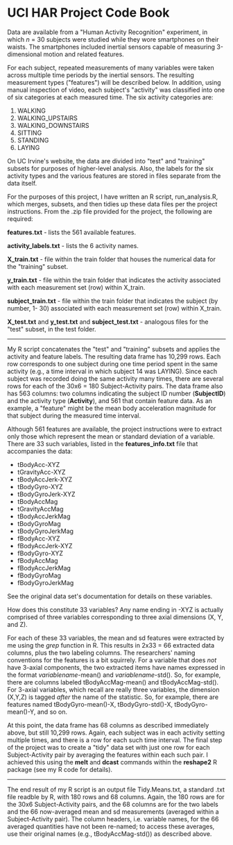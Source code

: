 # UCI HAR Project Code Book

Data are available from a "Human Activity Recognition" experiment, in which *n* = 30 subjects were studied while they wore smartphones on
their waists. The smartphones included inertial sensors capable of measuring 3-dimensional motion and related features.

For each subject, repeated measurements of many variables were taken across multiple time periods by the inertial sensors. The resulting measurement types ("features") will be described below. In addition, using manual inspection of video, each subject's "activity" 
was classified into one of six categories at each measured time. The six activity categories are:

1. WALKING
2. WALKING_UPSTAIRS
3. WALKING_DOWNSTAIRS
4. SITTING
5. STANDING
6. LAYING

On UC Irvine's website, the data are divided into "test" and "training" subsets for purposes of 
higher-level analysis. Also, the labels for the six activity types and the various features are 
stored in files separate from the data itself.

For the purposes of this project, I have written 
an R script, run_analysis.R, which merges, 
subsets, and then tidies up these data files per 
the project instructions. From the .zip file 
provided for the project, the following are 
required:

**features.txt** - lists the 561 available features.

**activity_labels.txt** - lists the 6 activity names.

**X_train.txt** - file within the train folder that 
houses the numerical data for the "training" 
subset.

**y_train.txt** - file within the train folder that 
indicates the activity associated with each 
measurement set (row) within X_train.

**subject_train.txt** - file within the train 
folder that indicates the subject (by number, 1-
30) associated with each measurement set (row) 
within X_train.

**X_test.txt** and **y_test.txt** and 
**subject_test.txt** - analogous files for the 
"test" subset, in the test folder. 

---

My R script concatenates the "test" and "training" subsets and applies the activity and feature labels. 
The resulting data frame has 10,299 rows. Each row corresponds to one subject during one time period spent
in the same activity (e.g., a time interval in which subject 14 was LAYING).  Since each subject was recorded
doing the same activity many times, there are several rows for each of the 30x6 = 180 Subject-Activity pairs.
The data frame also has 563 columns: two columns indicating the subject ID number (**SubjectID**) and the activity
type (**Activity**), and 561 that contain feature data. As an example, a "feature" might be the mean body acceleration
magnitude for that subject during the measured time interval.

Although 561 features are available, the project instructions were to extract only those which represent the
mean or standard deviation of a variable. There are 33 such variables, listed in the **features_info.txt** file that
accompanies the data:

* tBodyAcc-XYZ
* tGravityAcc-XYZ
* tBodyAccJerk-XYZ
* tBodyGyro-XYZ
* tBodyGyroJerk-XYZ
* tBodyAccMag
* tGravityAccMag
* tBodyAccJerkMag
* tBodyGyroMag
* tBodyGyroJerkMag
* fBodyAcc-XYZ
* fBodyAccJerk-XYZ
* fBodyGyro-XYZ
* fBodyAccMag
* fBodyAccJerkMag
* fBodyGyroMag
* fBodyGyroJerkMag

See the original data set's documentation for details on these variables. 

How does this constitute 33 variables? Any name ending in -XYZ is actually comprised of three variables corresponding
to three axial dimensions (X, Y, and Z).  

For each of these 33 variables, the mean and sd features were extracted by me using the *grep* function in R. 
This results in 2x33 = 66 extracted data columns, plus the two labeling columns. The researchers' naming conventions for 
the features is a bit squirrely. For a variable that does *not* have 3-axial components, the two extracted
items have names expressed in the format *variablename*-mean() and *variablename*-std().  So, for example, there
are columns labeled tBodyAccMag-mean() and tBodyAccMag-std(). For 3-axial variables, which recall are really three
variables, the dimension (X,Y,Z) is tagged *after* the name of the statistic. So, for example, there are features named
tBodyGyro-mean()-X, tBodyGyro-std()-X, tBodyGyro-mean()-Y, and so on.

At this point, the data frame has 68 columns as described immediately above, but still 10,299 rows. Again, each
subject was in each activity setting multiple times, and there is a row for each such time interval.  The final
step of the project was to create a "tidy" data set with just one row for each Subject-Activity pair by averaging
the features within each such pair.  I achieved this using the **melt** and **dcast** commands within the 
**reshape2** R package (see my R code for details).

---

The end result of my R script is an output file Tidy.Means.txt, a standard .txt file readble by R, with 180
rows and 68 columns. Again, the 180 rows are for the 30x6 Subject-Activity pairs, and the 68 columns are for
the two labels and the 66 now-averaged mean and sd measurements (averaged within a Subject-Activity pair). The
column headers, i.e. variable names, for the 66 averaged quantities have not been re-named; to access these
averages, use their original names (e.g., tBodyAccMag-std()) as described above.
